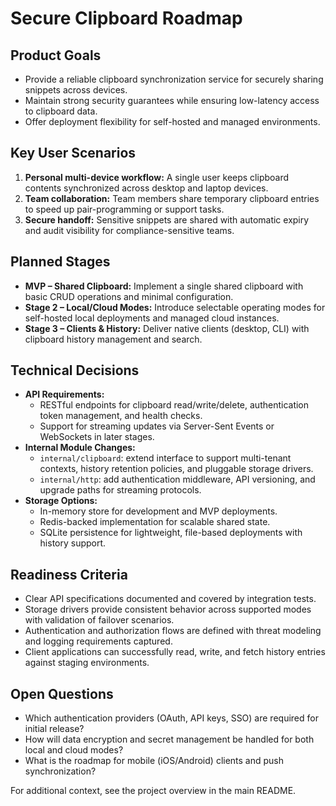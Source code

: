 # Secure Clipboard Roadmap

## Product Goals
- Provide a reliable clipboard synchronization service for securely sharing snippets across devices.
- Maintain strong security guarantees while ensuring low-latency access to clipboard data.
- Offer deployment flexibility for self-hosted and managed environments.

## Key User Scenarios
1. **Personal multi-device workflow:** A single user keeps clipboard contents synchronized across desktop and laptop devices.
2. **Team collaboration:** Team members share temporary clipboard entries to speed up pair-programming or support tasks.
3. **Secure handoff:** Sensitive snippets are shared with automatic expiry and audit visibility for compliance-sensitive teams.

## Planned Stages
- **MVP – Shared Clipboard:** Implement a single shared clipboard with basic CRUD operations and minimal configuration.
- **Stage 2 – Local/Cloud Modes:** Introduce selectable operating modes for self-hosted local deployments and managed cloud instances.
- **Stage 3 – Clients & History:** Deliver native clients (desktop, CLI) with clipboard history management and search.

## Technical Decisions
- **API Requirements:**
  - RESTful endpoints for clipboard read/write/delete, authentication token management, and health checks.
  - Support for streaming updates via Server-Sent Events or WebSockets in later stages.
- **Internal Module Changes:**
  - `internal/clipboard`: extend interface to support multi-tenant contexts, history retention policies, and pluggable storage drivers.
  - `internal/http`: add authentication middleware, API versioning, and upgrade paths for streaming protocols.
- **Storage Options:**
  - In-memory store for development and MVP deployments.
  - Redis-backed implementation for scalable shared state.
  - SQLite persistence for lightweight, file-based deployments with history support.

## Readiness Criteria
- Clear API specifications documented and covered by integration tests.
- Storage drivers provide consistent behavior across supported modes with validation of failover scenarios.
- Authentication and authorization flows are defined with threat modeling and logging requirements captured.
- Client applications can successfully read, write, and fetch history entries against staging environments.

## Open Questions
- Which authentication providers (OAuth, API keys, SSO) are required for initial release?
- How will data encryption and secret management be handled for both local and cloud modes?
- What is the roadmap for mobile (iOS/Android) clients and push synchronization?

For additional context, see the project overview in the main README.
